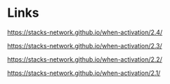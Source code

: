 # Links

https://stacks-network.github.io/when-activation/2.4/

https://stacks-network.github.io/when-activation/2.3/

https://stacks-network.github.io/when-activation/2.2/

https://stacks-network.github.io/when-activation/2.1/
